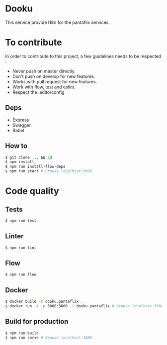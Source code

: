 # Dooku

This service provide I18n for the pantaflix services.

# To contribute

In order to contribute to this project, a few guidelines needs to be respected :

- Never push on master directly.
- Don't push on develop for new features.
- Works with pull request for new features.
- Work with flow, test and eslint.
- Respect the .editorconfig

## Deps

- Express
- Swagger
- Babel

## How to

```bash
$ git clone ... && cd
$ npm install
$ npm run install-flow-deps
$ npm run start # Browse localhost:3000
```

# Code quality

## Tests

```bash
$ npm run test
```

## Linter

```bash
$ npm run lint
```

## Flow

```bash
$ npm run flow
```

## Docker

```bash
$ docker build -t dooku.pantaflix .
$ docker run -t -p 3000:3000 -i dooku.pantaflix # browse localhost:3000
```


## Build for production

```bash
$ npm run build
$ npm run serve # Browse localhost:3000
```
